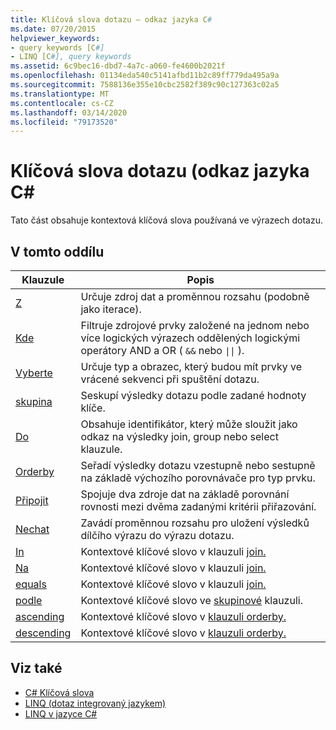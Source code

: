 ```yaml
---
title: Klíčová slova dotazu – odkaz jazyka C#
ms.date: 07/20/2015
helpviewer_keywords:
- query keywords [C#]
- LINQ [C#], query keywords
ms.assetid: 6c9bec16-dbd7-4a7c-a060-fe4600b2021f
ms.openlocfilehash: 01134eda540c5141afbd11b2c89ff779da495a9a
ms.sourcegitcommit: 7588136e355e10cbc2582f389c90c127363c02a5
ms.translationtype: MT
ms.contentlocale: cs-CZ
ms.lasthandoff: 03/14/2020
ms.locfileid: "79173520"
---
```

# <a name="query-keywords-c-reference"></a>Klíčová slova dotazu (odkaz jazyka C#

Tato část obsahuje kontextová klíčová slova používaná ve výrazech dotazu.

## <a name="in-this-section"></a>V tomto oddílu

|Klauzule|Popis|
|------------|-----------------|
|[Z](from-clause.md)|Určuje zdroj dat a proměnnou rozsahu (podobně jako iterace).|
|[Kde](where-clause.md)|Filtruje zdrojové prvky založené na jednom nebo více logických výrazech oddělených logickými operátory AND a OR ( `&&` nebo <code>&#124;&#124;</code> ).|
|[Vyberte](select-clause.md)|Určuje typ a obrazec, který budou mít prvky ve vrácené sekvenci při spuštění dotazu.|
|[skupina](group-clause.md)|Seskupí výsledky dotazu podle zadané hodnoty klíče.|
|[Do](into.md)|Obsahuje identifikátor, který může sloužit jako odkaz na výsledky join, group nebo select klauzule.|
|[Orderby](orderby-clause.md)|Seřadí výsledky dotazu vzestupně nebo sestupně na základě výchozího porovnávače pro typ prvku.|
|[Připojit](join-clause.md)|Spojuje dva zdroje dat na základě porovnání rovnosti mezi dvěma zadanými kritérii přiřazování.|
|[Nechat](let-clause.md)|Zavádí proměnnou rozsahu pro uložení výsledků dílčího výrazu do výrazu dotazu.|
|[In](in.md)|Kontextové klíčové slovo v klauzuli [join.](join-clause.md)|
|[Na](on.md)|Kontextové klíčové slovo v klauzuli [join.](join-clause.md)|
|[equals](equals.md)|Kontextové klíčové slovo v klauzuli [join.](join-clause.md)|
|[podle](by.md)|Kontextové klíčové slovo ve [skupinové](group-clause.md) klauzuli.|
|[ascending](ascending.md)|Kontextové klíčové slovo v [klauzuli orderby.](orderby-clause.md)|
|[descending](descending.md)|Kontextové klíčové slovo v [klauzuli orderby.](orderby-clause.md)|

## <a name="see-also"></a>Viz také

- [C# Klíčová slova](index.md)
- [LINQ (dotaz integrovaný jazykem)](../../programming-guide/concepts/linq/index.md)
- [LINQ v jazyce C#](../../linq/index.md)
